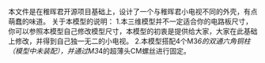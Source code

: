 本文件是在稚晖君开源项目基础上，设计了一个与稚晖君小电视不同的外壳，有点萌蠢的味道。
关于本模型的说明：
1.本三维模型并不一定适合你的电路板尺寸，你可以参照本模型自己修改模型尺寸，本模型的初衷是提供给大家，大家在此基础上修改，并得到自己独一无二的小电视。
2.本模型搭配4个M3*6的双通六角铜柱（模型中未装配），并通过M3*4的超薄头CM螺丝进行固定。
